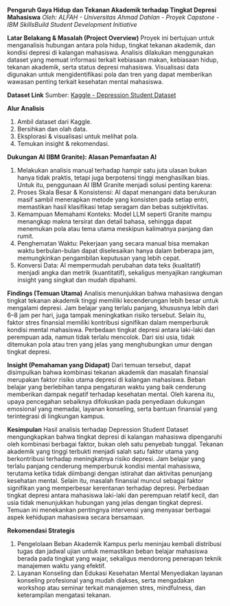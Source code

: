 **Pengaruh Gaya Hidup dan Tekanan Akademik terhadap Tingkat Depresi Mahasiswa**
*Oleh: ALFAH - Universitas Ahmad Dahlan - Proyek Capstone - IBM SkillsBuild Student Development Initiative*

**Latar Belakang & Masalah (Project Overview)**
Proyek ini bertujuan untuk menganalisis hubungan antara pola hidup, tingkat tekanan akademik, dan kondisi depresi di kalangan mahasiswa. Analisis dilakukan menggunakan dataset yang memuat informasi terkait kebiasaan makan, kebiasaan hidup, tekanan akademik, serta status depresi mahasiswa. Visualisasi data digunakan untuk mengidentifikasi pola dan tren yang dapat memberikan wawasan penting terkait kesehatan mental mahasiswa.

**Dataset Link**
   Sumber: [Kaggle - Depression Student Dataset](https://www.kaggle.com/code/onydrive/eda-depression-student-dataset/input)  

**Alur Analisis**
1. Ambil dataset dari Kaggle.  
2. Bersihkan dan olah data.  
3. Eksplorasi & visualisasi untuk melihat pola.  
4. Temukan insight & rekomendasi.

**Dukungan AI (IBM Granite): Alasan Pemanfaatan AI**
1. Melakukan analisis manual terhadap hampir satu juta ulasan bukan hanya tidak praktis, tetapi juga berpotensi tinggi menghasilkan bias. Untuk itu, penggunaan AI IBM Granite menjadi solusi penting karena:
2. Proses Skala Besar & Konsistensi: AI dapat menangani data berukuran masif sambil menerapkan metode yang konsisten pada setiap entri, memastikan hasil klasifikasi tetap seragam dan bebas subjektivitas.
3. Kemampuan Memahami Konteks: Model LLM seperti Granite mampu menangkap makna tersirat dan detail bahasa, sehingga dapat menemukan pola atau tema utama meskipun kalimatnya panjang dan rumit.
4. Penghematan Waktu: Pekerjaan yang secara manual bisa memakan waktu berbulan-bulan dapat diselesaikan hanya dalam beberapa jam, memungkinkan pengambilan keputusan yang lebih cepat.
5. Konversi Data: AI mempermudah perubahan data teks (kualitatif) menjadi angka dan metrik (kuantitatif), sekaligus menyajikan rangkuman insight yang singkat dan mudah dipahami.

**Findings (Temuan Utama)**
Analisis menunjukkan bahwa mahasiswa dengan tingkat tekanan akademik tinggi memiliki kecenderungan lebih besar untuk mengalami depresi. Jam belajar yang terlalu panjang, khususnya lebih dari 6–8 jam per hari, juga tampak meningkatkan risiko tersebut. Selain itu, faktor stres finansial memiliki kontribusi signifikan dalam memperburuk kondisi mental mahasiswa. Perbedaan tingkat depresi antara laki-laki dan perempuan ada, namun tidak terlalu mencolok. Dari sisi usia, tidak ditemukan pola atau tren yang jelas yang menghubungkan umur dengan tingkat depresi.

**Insight (Pemahaman yang Didapat)**
Dari temuan tersebut, dapat disimpulkan bahwa kombinasi tekanan akademik dan masalah finansial merupakan faktor risiko utama depresi di kalangan mahasiswa. Beban belajar yang berlebihan tanpa pengaturan waktu yang baik cenderung memberikan dampak negatif terhadap kesehatan mental. Oleh karena itu, upaya pencegahan sebaiknya difokuskan pada penyediaan dukungan emosional yang memadai, layanan konseling, serta bantuan finansial yang terintegrasi di lingkungan kampus.

**Kesimpulan**
Hasil analisis terhadap Depression Student Dataset mengungkapkan bahwa tingkat depresi di kalangan mahasiswa dipengaruhi oleh kombinasi berbagai faktor, bukan oleh satu penyebab tunggal. Tekanan akademik yang tinggi terbukti menjadi salah satu faktor utama yang berkontribusi terhadap meningkatnya risiko depresi. Jam belajar yang terlalu panjang cenderung memperburuk kondisi mental mahasiswa, terutama ketika tidak diimbangi dengan istirahat dan aktivitas penunjang kesehatan mental. Selain itu, masalah finansial muncul sebagai faktor signifikan yang memperbesar kerentanan terhadap depresi. Perbedaan tingkat depresi antara mahasiswa laki-laki dan perempuan relatif kecil, dan usia tidak menunjukkan hubungan yang jelas dengan tingkat depresi. Temuan ini menekankan pentingnya intervensi yang menyasar berbagai aspek kehidupan mahasiswa secara bersamaan.

**Rekomendasi Strategis**
1. Pengelolaan Beban Akademik
Kampus perlu meninjau kembali distribusi tugas dan jadwal ujian untuk memastikan beban belajar mahasiswa berada pada tingkat yang wajar, sekaligus mendorong penerapan teknik manajemen waktu yang efektif.
2. Layanan Konseling dan Edukasi Kesehatan Mental
Menyediakan layanan konseling profesional yang mudah diakses, serta mengadakan workshop atau seminar terkait manajemen stres, mindfulness, dan keterampilan mengatasi tekanan.

